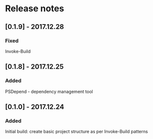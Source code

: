 # Release notes

## [0.1.9] - 2017.12.28
### Fixed
Invoke-Build

## [0.1.8] - 2017.12.25
### Added
PSDepend - dependency management tool

## [0.1.0] - 2017.12.24
### Added
Initial build: create basic project structure as per Invoke-Build patterns

